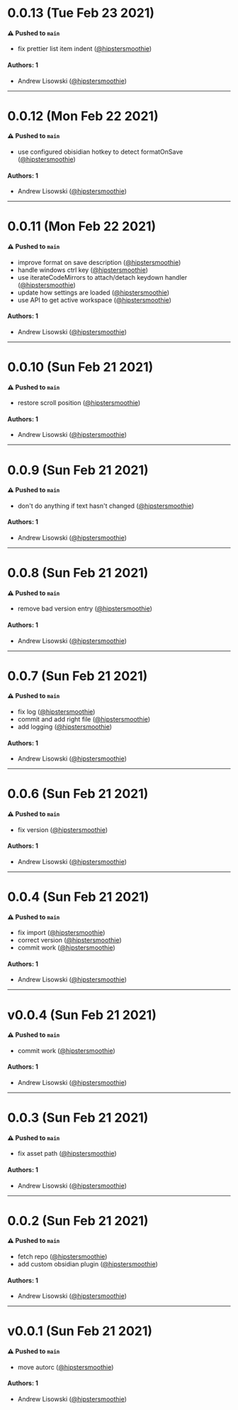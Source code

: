 # 0.0.13 (Tue Feb 23 2021)

#### ⚠️ Pushed to `main`

- fix prettier list item indent ([@hipstersmoothie](https://github.com/hipstersmoothie))

#### Authors: 1

- Andrew Lisowski ([@hipstersmoothie](https://github.com/hipstersmoothie))

---

# 0.0.12 (Mon Feb 22 2021)

#### ⚠️ Pushed to `main`

- use configured obisidian hotkey to detect formatOnSave ([@hipstersmoothie](https://github.com/hipstersmoothie))

#### Authors: 1

- Andrew Lisowski ([@hipstersmoothie](https://github.com/hipstersmoothie))

---

# 0.0.11 (Mon Feb 22 2021)

#### ⚠️ Pushed to `main`

- improve format on save description ([@hipstersmoothie](https://github.com/hipstersmoothie))
- handle windows ctrl key ([@hipstersmoothie](https://github.com/hipstersmoothie))
- use iterateCodeMirrors to attach/detach keydown handler ([@hipstersmoothie](https://github.com/hipstersmoothie))
- update how settings are loaded ([@hipstersmoothie](https://github.com/hipstersmoothie))
- use API to get active workspace ([@hipstersmoothie](https://github.com/hipstersmoothie))

#### Authors: 1

- Andrew Lisowski ([@hipstersmoothie](https://github.com/hipstersmoothie))

---

# 0.0.10 (Sun Feb 21 2021)

#### ⚠️ Pushed to `main`

- restore scroll position ([@hipstersmoothie](https://github.com/hipstersmoothie))

#### Authors: 1

- Andrew Lisowski ([@hipstersmoothie](https://github.com/hipstersmoothie))

---

# 0.0.9 (Sun Feb 21 2021)

#### ⚠️ Pushed to `main`

- don't do anything if text hasn't changed ([@hipstersmoothie](https://github.com/hipstersmoothie))

#### Authors: 1

- Andrew Lisowski ([@hipstersmoothie](https://github.com/hipstersmoothie))

---

# 0.0.8 (Sun Feb 21 2021)

#### ⚠️ Pushed to `main`

- remove bad version entry ([@hipstersmoothie](https://github.com/hipstersmoothie))

#### Authors: 1

- Andrew Lisowski ([@hipstersmoothie](https://github.com/hipstersmoothie))

---

# 0.0.7 (Sun Feb 21 2021)

#### ⚠️ Pushed to `main`

- fix log ([@hipstersmoothie](https://github.com/hipstersmoothie))
- commit and add right file ([@hipstersmoothie](https://github.com/hipstersmoothie))
- add logging ([@hipstersmoothie](https://github.com/hipstersmoothie))

#### Authors: 1

- Andrew Lisowski ([@hipstersmoothie](https://github.com/hipstersmoothie))

---

# 0.0.6 (Sun Feb 21 2021)

#### ⚠️ Pushed to `main`

- fix version ([@hipstersmoothie](https://github.com/hipstersmoothie))

#### Authors: 1

- Andrew Lisowski ([@hipstersmoothie](https://github.com/hipstersmoothie))

---

# 0.0.4 (Sun Feb 21 2021)

#### ⚠️ Pushed to `main`

- fix import ([@hipstersmoothie](https://github.com/hipstersmoothie))
- correct version ([@hipstersmoothie](https://github.com/hipstersmoothie))
- commit work ([@hipstersmoothie](https://github.com/hipstersmoothie))

#### Authors: 1

- Andrew Lisowski ([@hipstersmoothie](https://github.com/hipstersmoothie))

---

# v0.0.4 (Sun Feb 21 2021)

#### ⚠️ Pushed to `main`

- commit work ([@hipstersmoothie](https://github.com/hipstersmoothie))

#### Authors: 1

- Andrew Lisowski ([@hipstersmoothie](https://github.com/hipstersmoothie))

---

# 0.0.3 (Sun Feb 21 2021)

#### ⚠️ Pushed to `main`

- fix asset path ([@hipstersmoothie](https://github.com/hipstersmoothie))

#### Authors: 1

- Andrew Lisowski ([@hipstersmoothie](https://github.com/hipstersmoothie))

---

# 0.0.2 (Sun Feb 21 2021)

#### ⚠️ Pushed to `main`

- fetch repo ([@hipstersmoothie](https://github.com/hipstersmoothie))
- add custom obsidian plugin ([@hipstersmoothie](https://github.com/hipstersmoothie))

#### Authors: 1

- Andrew Lisowski ([@hipstersmoothie](https://github.com/hipstersmoothie))

---

# v0.0.1 (Sun Feb 21 2021)

#### ⚠️ Pushed to `main`

- move autorc ([@hipstersmoothie](https://github.com/hipstersmoothie))

#### Authors: 1

- Andrew Lisowski ([@hipstersmoothie](https://github.com/hipstersmoothie))
